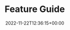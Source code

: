---
weight: 210
title: "Feature Guide"
description: "A Guide to Lotus Docs Features."
icon: celebration
date: 2022-11-22T12:36:15+00:00
lastmod: 2022-11-22T12:36:15+00:00
draft: true
images: []
---